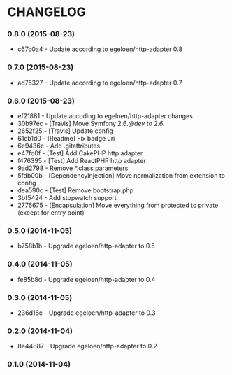 # CHANGELOG

### 0.8.0 (2015-08-23)

 * c67c0a4 - Update according to egeloen/http-adapter 0.8

### 0.7.0 (2015-08-23)

 * ad75327 - Update according to egeloen/http-adapter 0.7

### 0.6.0 (2015-08-23)

 * ef21881 - Update accoding to egeloen/http-adapter changes
 * 30b97ec - [Travis] Move Symfony 2.6.*@dev to 2.6.*
 * 2652f25 - [Travis] Update config
 * 61cb1d0 - [Readme] Fix badge uri
 * 6e9436e - Add .gitattributes
 * e47fd0f - [Test] Add CakePHP http adapter
 * f476395 - [Test] Add ReactPHP http adapter
 * 9ad2798 - Remove *.class parameters
 * 5fdb00b - [DependencyInjection] Move normalization from extension to config
 * dea590c - [Test] Remove bootstrap.php
 * 3bf5424 - Add stopwatch support
 * 2776675 - [Encapsulation] Move everything from protected to private (except for entry point)

### 0.5.0 (2014-11-05)

 * b758b1b - Upgrade egeloen/http-adapter to 0.5

### 0.4.0 (2014-11-05)

 * fe85b8d - Upgrade egeloen/http-adapter to 0.4

### 0.3.0 (2014-11-05)

 * 236d18c - Upgrade egeloen/http-adapter to 0.3

### 0.2.0 (2014-11-04)

 * 8e44887 - Upgrade egeloen/http-adapter to 0.2

### 0.1.0 (2014-11-04)
